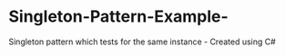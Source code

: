 # Singleton-Pattern-Example-
Singleton pattern which tests for the same instance - Created using C#
